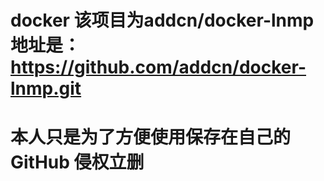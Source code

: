 # docker 该项目为addcn/docker-lnmp 地址是：https://github.com/addcn/docker-lnmp.git
# 本人只是为了方便使用保存在自己的GitHub 侵权立删

